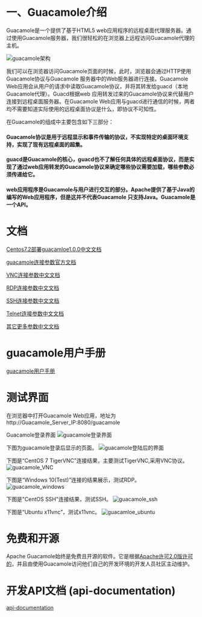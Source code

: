 # 一、Guacamole介绍

Guacamole是一个提供了基于HTML5 web应用程序的远程桌面代理服务器。通过使用Guacamole服务器，我们很轻松的在浏览器上远程访问Guacamole代理的主机。

![guacamole架构](https://github.com/TelDragon/guacamole/blob/master/docs/_static/img/guac-arch.png?raw=true)

我们可以在浏览器访问Guacamole页面的时候，此时，浏览器会通过HTTP使用Guacamole协议与Guacamole 服务器中的Web服务器进行连接。Guacamole Web应用会从用户的请求中读取Guacamole协议，并将其转发给guacd（本地Guacamole代理）。Guacd根据web 应用转发过来的Guacamole协议来代替用户连接到远程桌面服务器。在Guacamole Web应用与guacd进行通信的时候，两者均不需要知道实际使用的远程桌面协议是什么，即协议不可知性。

在Guacamole的组成中主要包含如下三部分：

#### Guacamole协议是用于远程显示和事件传输的协议，不实现特定的桌面环境支持，实现了现有远程桌面的超集。
#### guacd是Guacamole的核心，guacd也不了解任何具体的远程桌面协议，而是实现了通过web应用转发的Guacamole协议来确定哪些协议需要加载，哪些参数必须传递给它。
#### web应用程序是Guacamole与用户进行交互的部分。Apache提供了基于Java的编写的Web应用程序，但是这并不代表Guacamole 只支持Java。Guacamole是一个API。
# 文档
[Centos7.2部署guacamloe1.0.0中文文档](https://github.com/TelDragon/guacamole/blob/master/docs/Centos7.2_deploy_guacamole1.0.0_zh.md)

[guacamole连接参数官方文档](http://guacamole.apache.org/doc/gug/configuring-guacamole.html)

[VNC连接参数中文文档](https://github.com/TelDragon/guacamole/blob/master/docs/%E9%85%8D%E7%BD%AE%E9%93%BE%E6%8E%A5VNC%E5%8F%82%E6%95%B0_zh.md)

[RDP连接参数中文文档](https://github.com/TelDragon/guacamole/blob/master/docs/%E9%85%8D%E7%BD%AE%E9%93%BE%E6%8E%A5RDP%E5%8F%82%E6%95%B0_zh.md)

[SSH连接参数中文文档](https://github.com/TelDragon/guacamole/blob/master/docs/%E9%85%8D%E7%BD%AE%E9%93%BE%E6%8E%A5SSH%E5%8F%82%E6%95%B0_zh.md)

[Telnet连接参数中文文档](https://github.com/TelDragon/guacamole/blob/master/docs/%E9%85%8D%E7%BD%AE%E9%93%BE%E6%8E%A5Telnet%E5%8F%82%E6%95%B0_zh.md)

[其它更多参数中文文档](https://github.com/TelDragon/guacamole/blob/master/docs/%E5%85%B6%E4%BB%96%E6%9B%B4%E5%A4%9A%E5%8F%82%E6%95%B0%E9%85%8D%E7%BD%AE_zh.md)

# guacamole用户手册
[guacamole用户手册](https://github.com/TelDragon/guacamole/blob/master/docs/gug/Manual.md)

# 测试界面

在浏览器中打开Guacamole Web应用，地址为http://Guacamole_Server_IP:8080/guacamole

Guacamole登录界面
![guacamole登录界面](https://github.com/TelDragon/guacamole/blob/master/docs/_static/img/Guacamole00.png?raw=true)

下图为guacamole登录后显示的页面。
![guacamole登陆后的界面](https://github.com/TelDragon/guacamole/blob/master/docs/_static/img/Guacamole01.png?raw=true)

下图是“CentOS 7 TigerVNC”连接结果，主要测试TigerVNC,采用VNC协议。
![guacamole_VNC](https://github.com/TelDragon/guacamole/blob/master/docs/_static/img/Guacamole02.png?raw=true)

下图是“Windows 10(Test)”连接的结果展示，测试RDP。
![guacamole_windows](https://github.com/TelDragon/guacamole/blob/master/docs/_static/img/Guacamole03.png?raw=true)

下图是"CentOS SSH"连接结果，测试SSH。
![guacamole_ssh](https://github.com/TelDragon/guacamole/blob/master/docs/_static/img/Guacamole04.png?raw=true)

下图是“Ubuntu x11vnc”，测试x11vnc。
![guacamloe_ubuntu](https://github.com/TelDragon/guacamole/blob/master/docs/_static/img/Guacamole05.png?raw=true)


# 免费和开源
Apache Guacamole始终是免费且开源的软件。它是根据[Apache许可2.0版许可的](http://www.apache.org/licenses/LICENSE-2.0)，并且由使用Guacamole访问他们自己的开发环境的开发人员社区主动维护。

# 开发API文档 (api-documentation)

[api-documentation](https://github.com/TelDragon/guacamole/blob/master/docs/api-documentation.md)

